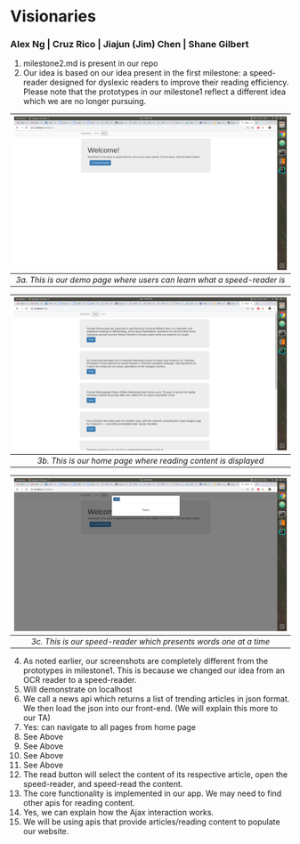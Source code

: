 # Visionaries

### Alex Ng | Cruz Rico | Jiajun (Jim) Chen | Shane Gilbert

1. milestone2.md is present in our repo
2. Our idea is based on our idea present in the first milestone: a speed-reader designed for dyslexic readers to improve their reading efficiency. Please note that the prototypes in our milestone1 reflect a different idea which we are no longer pursuing.

| ![screenshot0](/Milestone%202/ui0.png) |
|:--:|
| *3a. This is our demo page where users can learn what a speed-reader is* |

| ![screenshot1](/Milestone%202/ui1.png) |
|:--:|
| *3b. This is our home page where reading content is displayed* |

| ![screenshot2](/Milestone%202/ui2.png) |
|:--:|
| *3c. This is our speed-reader which presents words one at a time* |

4. As noted earlier, our screenshots are completely different from the prototypes in milestone1. This is because we changed our idea from an OCR reader to a speed-reader.
5. Will demonstrate on localhost
6. We call a news api which returns a list of trending articles in json format. We then load the json into our front-end. (We will explain this more to our TA)
7. Yes: can navigate to all pages from home page
8. See Above
9. See Above
10. See Above
11. See Above
12. The read button will select the content of its respective article, open the speed-reader, and speed-read the content.
13. The core functionality is implemented in our app. We may need to find other apis for reading content.
14. Yes, we can explain how the Ajax interaction works.
15. We will be using apis that provide articles/reading content to populate our website.
